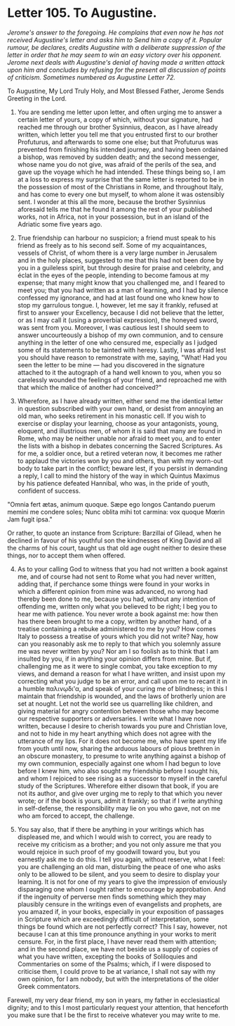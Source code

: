 <h1>Letter 105. To Augustine.</h1>

<p><i>Jerome's answer to the foregoing. He complains that even now he has not received Augustine's letter and asks him to Send him a copy of it. Popular rumour, be declares, credits Augustine with a deliberate suppression of the letter in order that he may seem to win an easy victory over his opponent. Jerome next deals with Augustine's denial of having made a written attack upon him and concludes by refusing for the present all discussion of points of criticism. Sometimes numbered as Augustine Letter 72.</i></p>

To Augustine, My Lord Truly Holy, and Most Blessed Father, Jerome Sends Greeting in the Lord.

1. You are sending me letter upon letter, and often urging me to answer a certain letter of yours, a copy of which, without your signature, had reached me through our brother Sysinnius, deacon, as I have already written, which letter you tell me that you entrusted first to our brother Profuturus, and afterwards to some one else; but that Profuturus was prevented from finishing his intended journey, and having been ordained a bishop, was removed by sudden death; and the second messenger, whose name you do not give, was afraid of the perils of the sea, and gave up the voyage which he had intended. These things being so, I am at a loss to express my surprise that the same letter is reported to be in the possession of most of the Christians in Rome, and throughout Italy, and has come to every one but myself, to whom alone it was ostensibly sent. I wonder at this all the more, because the brother Sysinnius aforesaid tells me that he found it among the rest of your published works, not in Africa, not in your possession, but in an island of the Adriatic some five years ago.

2. True friendship can harbour no suspicion; a friend must speak to his friend as freely as to his second self. Some of my acquaintances, vessels of Christ, of whom there is a very large number in Jerusalem and in the holy places, suggested to me that this had not been done by you in a guileless spirit, but through desire for praise and celebrity, and éclat in the eyes of the people, intending to become famous at my expense; that many might know that you challenged me, and I feared to meet you; that you had written as a man of learning, and I had by silence confessed my ignorance, and had at last found one who knew how to stop my garrulous tongue. I, however, let me say it frankly, refused at first to answer your Excellency, because I did not believe that the letter, or as I may call it (using a proverbial expression), the honeyed sword, was sent from you. Moreover, I was cautious lest I should seem to answer uncourteously a bishop of my own communion, and to censure anything in the letter of one who censured me, especially as I judged some of its statements to be tainted with heresy. Lastly, I was afraid lest you should have reason to remonstrate with me, saying, "What! Had you seen the letter to be mine — had you discovered in the signature attached to it the autograph of a hand well known to you, when you so carelessly wounded the feelings of your friend, and reproached me with that which the malice of another had conceived?"

3. Wherefore, as I have already written, either send me the identical letter in question subscribed with your own hand, or desist from annoying an old man, who seeks retirement in his monastic cell. If you wish to exercise or display your learning, choose as your antagonists, young, eloquent, and illustrious men, of whom it is said that many are found in Rome, who may be neither unable nor afraid to meet you, and to enter the lists with a bishop in debates concerning the Sacred Scriptures. As for me, a soldier once, but a retired veteran now, it becomes me rather to applaud the victories won by you and others, than with my worn-out body to take part in the conflict; beware lest, if you persist in demanding a reply, I call to mind the history of the way in which Quintus Maximus by his patience defeated Hannibal, who was, in the pride of youth, confident of success.

"Omnia fert ætas, animum quoque. Sæpe ego longos
Cantando puerum memini me condere soles;
Nunc oblita mihi tot carmina: vox quoque Mœrin
Jam fugit ipsa."

Or rather, to quote an instance from Scripture: Barzillai of Gilead, when he declined in favour of his youthful son the kindnesses of King David and all the charms of his court, taught us that old age ought neither to desire these things, nor to accept them when offered.

4. As to your calling God to witness that you had not written a book against me, and of course had not sent to Rome what you had never written, adding that, if perchance some things were found in your works in which a different opinion from mine was advanced, no wrong had thereby been done to me, because you had, without any intention of offending me, written only what you believed to be right; I beg you to hear me with patience. You never wrote a book against me: how then has there been brought to me a copy, written by another hand, of a treatise containing a rebuke administered to me by you? How comes Italy to possess a treatise of yours which you did not write? Nay, how can you reasonably ask me to reply to that which you solemnly assure me was never written by you? Nor am I so foolish as to think that I am insulted by you, if in anything your opinion differs from mine. But if, challenging me as it were to single combat, you take exception to my views, and demand a reason for what I have written, and insist upon my correcting what you judge to be an error, and call upon me to recant it in a humble παλινῳδι'α, and speak of your curing me of blindness; in this I maintain that friendship is wounded, and the laws of brotherly union are set at nought. Let not the world see us quarrelling like children, and giving material for angry contention between those who may become our respective supporters or adversaries. I write what I have now written, because I desire to cherish towards you pure and Christian love, and not to hide in my heart anything which does not agree with the utterance of my lips. For it does not become me, who have spent my life from youth until now, sharing the arduous labours of pious brethren in an obscure monastery, to presume to write anything against a bishop of my own communion, especially against one whom I had begun to love before I knew him, who also sought my friendship before I sought his, and whom I rejoiced to see rising as a successor to myself in the careful study of the Scriptures. Wherefore either disown that book, if you are not its author, and give over urging me to reply to that which you never wrote; or if the book is yours, admit it frankly; so that if I write anything in self-defense, the responsibility may lie on you who gave, not on me who am forced to accept, the challenge.

5. You say also, that if there be anything in your writings which has displeased me, and which I would wish to correct, you are ready to receive my criticism as a brother; and you not only assure me that you would rejoice in such proof of my goodwill toward you, but you earnestly ask me to do this. I tell you again, without reserve, what I feel: you are challenging an old man, disturbing the peace of one who asks only to be allowed to be silent, and you seem to desire to display your learning. It is not for one of my years to give the impression of enviously disparaging one whom I ought rather to encourage by approbation. And if the ingenuity of perverse men finds something which they may plausibly censure in the writings even of evangelists and prophets, are you amazed if, in your books, especially in your exposition of passages in Scripture which are exceedingly difficult of interpretation, some things be found which are not perfectly correct? This I say, however, not because I can at this time pronounce anything in your works to merit censure. For, in the first place, I have never read them with attention; and in the second place, we have not beside us a supply of copies of what you have written, excepting the books of Soliloquies and Commentaries on some of the Psalms; which, if I were disposed to criticise them, I could prove to be at variance, I shall not say with my own opinion, for I am nobody, but with the interpretations of the older Greek commentators.

Farewell, my very dear friend, my son in years, my father in ecclesiastical dignity; and to this I most particularly request your attention, that henceforth you make sure that I be the first to receive whatever you may write to me.